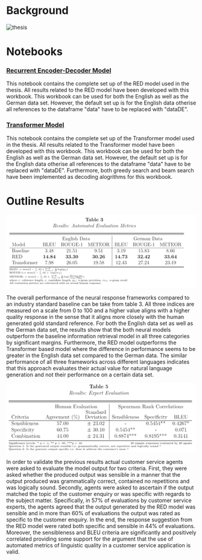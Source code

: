 
# Background
<img src="misc/cover.jpg" witdh = "888" alt="thesis">

# Notebooks

### [Recurrent Encoder-Decoder Model](https://github.com/SydAnth/thesis-seq2seq/blob/master/Notebooks/RED-Trained.ipynb)


This notebook contains the complete set up of the RED model used in the thesis. All results related to the RED model have been developed with this workbook.
This workbook can be used for both the English as well as the German data set.
However, the default set up is for the English data otherise all references to 
the dataframe "data" have to be replaced with "dataDE".

### [Transformer Model](https://github.com/SydAnth/thesis-seq2seq/blob/master/Notebooks/Transformer-Trained.ipynb)


This notebook contains the complete set up of the Transformer model used in the thesis. 
All results related to the Transformer model have been developed with this workbook. 
This workbook can be used for both the English as well as the German data set.
However, the default set up is for the English data otherise all references to the dataframe "data" have to be replaced with "dataDE".
Furthermore, both greedy search and beam search have been implemented as decoding alogrithms for this workbook.

# Outline Results

<img src="misc/table3.png" witdh = "888" alt="Table 3">

The overall performance of the neural response frameworks compared to an industry standard baseline can be take from table 3.
All three indices are measured on a scale from 0 to 100 and a higher value aligns with a higher quality response in the sense that it aligns more 
closely with the human generated gold standard reference. For both the English data set as well as the German data set, 
the results show that the both neural models outperform the baseline information retrieval model in all three categories by significant margins. 
Furthermore, the RED model outperforms the Transformer based model where the difference in performance seems to 
be greater in the English data set compared to the German data. The similar performance of all three frameworks across different 
languages indicates that this approach evaluates their actual value for natural language generation and not their performance on a certain data set.



<img src="misc/table5.png" witdh = "888" alt="Table 5">

In order to validate the previous results actual customer service agents were asked to evaluate the model output for two criteria. 
First, they were asked whether the produced output was sensible in a manner that the output produced was grammatically correct, 
contained no repetitions and was logically sound. Secondly, agents were asked to ascertain if the output matched the topic of the customer 
enquiry or was specific with regards to the subject matter. Specifically, in 57% of evaluations by customer service experts, the agents agreed that the output generated by the RED model was sensible and 
in more than 60% of evaluations the output was rated as specific to the customer enquiry. 
In the end, the response suggestion from the RED model were rated both specific and sensible in 44% of evaluations.
Moreover, the sensibleness and BLEU criteria are significantly and positively correlated providing some support for the 
argument that the use of automated metrics of linguistic quality in a customer service application is valid.


